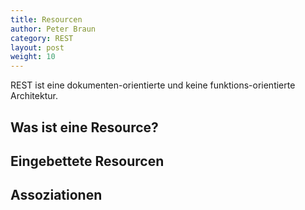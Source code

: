 ```yaml
---
title: Resourcen
author: Peter Braun
category: REST
layout: post
weight: 10
---
```


REST ist eine dokumenten-orientierte und keine funktions-orientierte Architektur.

## Was ist eine Resource?

## Eingebettete Resourcen

## Assoziationen

